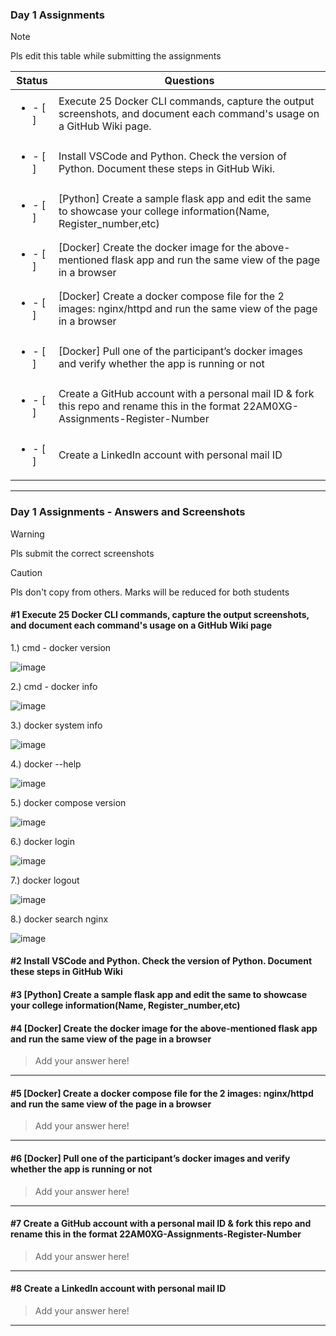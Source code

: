 ### Day 1 Assignments

> [!NOTE]
> Pls edit this table while submitting the assignments

| Status         | Questions     | 
|----------------|---------------|
| <ul><li>- [ ] </li></ul> | Execute 25 Docker CLI commands, capture the output screenshots, and document each command's usage on a GitHub Wiki page. |
| <ul><li>- [ ] </li></ul> | Install VSCode and Python. Check the version of Python. Document these steps in GitHub Wiki. |
| <ul><li>- [ ] </li></ul> | [Python] Create a sample flask app and edit the same to showcase your college information(Name, Register_number,etc) |
| <ul><li>- [ ] </li></ul> | [Docker] Create the docker image for the above-mentioned flask app and run the same view of the page in a browser |
| <ul><li>- [ ] </li></ul> | [Docker] Create a docker compose file for the 2 images: nginx/httpd and run the same view of the page in a browser |
| <ul><li>- [ ] </li></ul> | [Docker] Pull one of the participant’s docker images and verify whether the app is running or not  |
| <ul><li>- [ ] </li></ul> | Create a GitHub account with a personal mail ID & fork this repo and rename this in the format 22AM0XG-Assignments-Register-Number  |
| <ul><li>- [ ] </li></ul> | Create a LinkedIn account with personal mail ID  |

***

### Day 1 Assignments - Answers and Screenshots

> [!WARNING]
> Pls submit the correct screenshots

> [!CAUTION]
> Pls don't copy from others. Marks will be reduced for both students

#### #1 Execute 25 Docker CLI commands, capture the output screenshots, and document each command's usage on a GitHub Wiki page

1.) cmd - docker version

![image](https://github.com/user-attachments/assets/2a7f862b-2305-4935-a781-4e3a6d0cca2d)

2.) cmd - docker info

![image](https://github.com/user-attachments/assets/1c9cb42a-8911-47f3-828f-27ad9e2be3f3)

3.) docker system info

![image](https://github.com/user-attachments/assets/8bc9db65-4762-4a71-b298-1fe096e9a666)

4.) docker --help

![image](https://github.com/user-attachments/assets/b1dc097e-0fc9-480c-a879-b949eea735d7)

5.) docker compose version

![image](https://github.com/user-attachments/assets/d9edb938-d39e-404f-b33d-60beb3fc306c)

6.) docker login

![image](https://github.com/user-attachments/assets/a7aaa4e2-acc7-4a84-b890-40b6badbd4f4)

7.) docker logout

![image](https://github.com/user-attachments/assets/c921e221-4045-4f6b-85aa-86a9fd1f9288)

8.) docker search nginx

![image](https://github.com/user-attachments/assets/47d5ba5b-ff90-4140-808b-021564df6f2d)









#### #2 Install VSCode and Python. Check the version of Python. Document these steps in GitHub Wiki


#### #3 [Python] Create a sample flask app and edit the same to showcase your college information(Name, Register_number,etc)


#### #4 [Docker] Create the docker image for the above-mentioned flask app and run the same view of the page in a browser
> Add your answer here!

***

#### #5 [Docker] Create a docker compose file for the 2 images: nginx/httpd and run the same view of the page in a browser
> Add your answer here!

***

#### #6 [Docker] Pull one of the participant’s docker images and verify whether the app is running or not
> Add your answer here!

***

#### #7 Create a GitHub account with a personal mail ID & fork this repo and rename this in the format 22AM0XG-Assignments-Register-Number
> Add your answer here!

***

#### #8 Create a LinkedIn account with personal mail ID
> Add your answer here!

***
